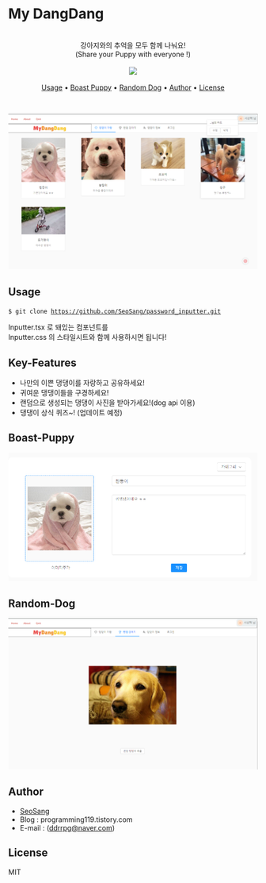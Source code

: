 # My DangDang

<br>
<center>
  강아지와의 추억을 모두 함께 나눠요! <br>  
  (Share your Puppy with everyone !)
</center>
<br>

<div align="center">
  <img src="https://img.shields.io/github/license/beygee/minki" />
</div>

<p align="center">
  <a href="#usage">Usage</a> •
  <a href="#boast-puppy">Boast Puppy</a> •
  <a href="#random-dog">Random Dog</a> •
  <a href="#author">Author</a> •
  <a href="#license">License</a>
</p>
<br>

![메인화면](src/images/main.png)
  
## Usage

<code>$ git clone https://github.com/SeoSang/password_inputter.git</code>

Inputter.tsx 로 돼있는 컴포넌트를  
Inputter.css 의 스타일시트와 함께 사용하시면 됩니다!

## Key-Features

- 나만의 이쁜 댕댕이를 자랑하고 공유하세요!
- 귀여운 댕댕이들을 구경하세요!
- 랜덤으로 생성되는 댕댕이 사진을 받아가세요!(dog api 이용)
- 댕댕이 상식 퀴즈~! (업데이트 예정)

## Boast-Puppy
![Upload](src/images/upload.png)

## Random-Dog
![Random](src/images/randomdog.png)

## Author

- [SeoSang](https://github.com/SeoSang)
- Blog : programming119.tistory.com
- E-mail : (ddrrpg@naver.com)

## License

MIT
